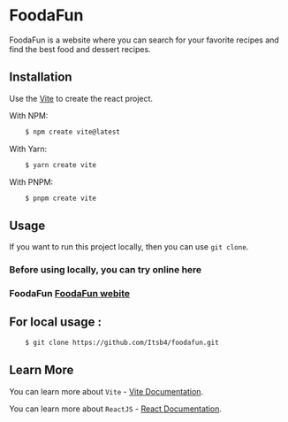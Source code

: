 # FoodaFun

FoodaFun is a website where you can search for your favorite recipes and find the best food and dessert recipes.

## Installation

Use the [Vite](https://vitejs.dev/) to create the react project.

With NPM:

```bash
    $ npm create vite@latest
```

With Yarn:

```bash
    $ yarn create vite
```

With PNPM:

```bash
    $ pnpm create vite
```

## Usage

If you want to run this project locally, then you can use `git clone`.

### Before using locally, you can try online here

### FoodaFun [FoodaFun webite](https://foodafun.netlify.app/)

## For local usage :

```bash
    $ git clone https://github.com/Itsb4/foodafun.git
```

## Learn More

You can learn more about `Vite` - [Vite Documentation](https://vitejs.dev/).

You can learn more about `ReactJS` - [React Documentation](https://react.dev/).
